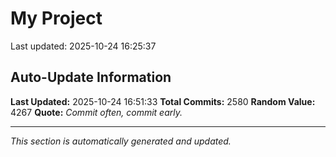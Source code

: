 # My Project


Last updated: 2025-10-24 16:25:37



























































































































































































































































































































































































































































































































































































































































































































































































































































































































































































































































































































































































































































































































































































































































































































































































































































































































































































































































































































































































































































































































































































































































































































































































































































































































































































































































































































































































































































































































































































































































































## Auto-Update Information

**Last Updated:** 2025-10-24 16:51:33
**Total Commits:** 2580
**Random Value:** 4267
**Quote:** _Commit often, commit early._

---
_This section is automatically generated and updated._